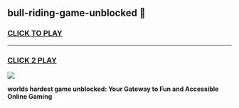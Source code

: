 
## bull-riding-game-unblocked 👋
<h3>
<a href="https://premium.freeplayer.one?title=bull-riding-game-unblocked&ref=14F">CLICK TO PLAY</a></h3>
<hr>

<h3>
<a href="https://premium.freeplayer.one?title=bull-riding-game-unblocked&ref=14F">CLICK 2 PLAY</a>
  
</h3>

<a href="https://premium.freeplayer.one?title=bull-riding-game-unblocked&ref=12F/"><img src="https://clearcache.store/games.png"></a>


**worlds hardest game unblocked: Your Gateway to Fun and Accessible Online Gaming**
